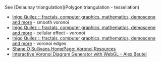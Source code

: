 See [Delaunay triangulation](Polygon triangulation - tessellation)

- [Inigo Quilez :: fractals, computer graphics, mathematics, demoscene and more](http://www.iquilezles.org/www/articles/smoothvoronoi/smoothvoronoi.htm) - smooth voronoi
- [Inigo Quilez :: fractals, computer graphics, mathematics, demoscene and more](http://www.iquilezles.org/www/articles/cellularffx/cellularffx.htm) - cellular effect - voronoi
- [Inigo Quilez :: fractals, computer graphics, mathematics, demoscene and more](http://www.iquilezles.org/www/articles/voronoilines/voronoilines.htm) - voronoi edges
- [Shane O Sullivans HomePage: Voronoi Resources](http://www.skynet.ie/~sos/mapviewer/voronoi.php)
- [Interactive Voronoi Diagram Generator with WebGL - Alex Beutel](http://alexbeutel.com/webgl/voronoi.html)